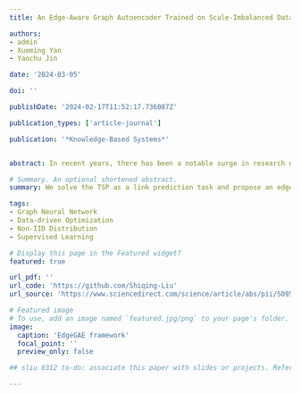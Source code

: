 ```yaml
---
title: An Edge-Aware Graph Autoencoder Trained on Scale-Imbalanced Data for Traveling Salesman Problems

authors:
- admin
- Xueming Yan
- Yaochu Jin

date: '2024-03-05'

doi: ''

publishDate: '2024-02-17T11:52:17.736087Z'

publication_types: ['article-journal']

publication: '*Knowledge-Based Systems*'


abstract: In recent years, there has been a notable surge in research on machine learning techniques for combinatorial optimization. It has been shown that learning-based methods outperform traditional heuristics and mathematical solvers on the Traveling Salesman Problem (TSP) in terms of both performance and computational efficiency. However, most learning-based TSP solvers are primarily designed for fixed-scale TSP instances, and also require a large number of training samples to achieve optimal performance. To fill this gap, this work proposes a data-driven graph representation learning method for solving TSPs with various numbers of cities. Specifically, we formulate the TSP as a link prediction task and propose an edge-aware graph autoencoder (EdgeGAE) model that can solve TSPs by learning from various-scale samples with an imbalanced distribution. A residual gated encoder is trained to learn latent edge embeddings, followed by an edge-centered decoder to output link predictions in an end-to-end manner. Furthermore, we introduce an active sampling strategy into the training process to improve the model’s generalization capability in large-scale scenarios. To investigate the model’s practical applicability, we generate a scale-imbalanced dataset comprising 50,000 TSP instances ranging from 50 to 500 cities. The experimental results demonstrate that the proposed edge-aware graph autoencoder model achieves a highly competitive performance among state-of-the-art graph learning-based approaches in solving TSPs with various scales, implying its remarkable potential in dealing with practical optimization challenges.

# Summary. An optional shortened abstract.
summary: We solve the TSP as a link prediction task and propose an edge-aware graph autoencoder (EdgeGAE) model that can solve TSPs by learning from various-scale samples with an imbalanced distribution.

tags:
- Graph Neural Network
- Data-driven Optimization
- Non-IID Distribution
- Supervised Learning

# Display this page in the Featured widget?
featured: true

url_pdf: ''
url_code: 'https://github.com/Shiqing-Liu'
url_source: 'https://www.sciencedirect.com/science/article/abs/pii/S0950705124001941'

# Featured image
# To use, add an image named `featured.jpg/png` to your page's folder.
image:
  caption: 'EdgeGAE framework'
  focal_point: ''
  preview_only: false

## sliu 0312 to-do: associate this paper with slides or projects. Refer to the example conference paper.

---
```

